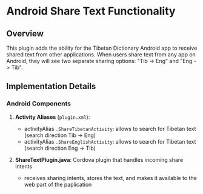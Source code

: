 # Android Share Text Functionality

## Overview

This plugin adds the ability for the Tibetan Dictionary Android app to receive shared text from other applications. When users share text from any app on Android, they will see two separate sharing options: "Tib -> Eng" and "Eng -> Tib".

## Implementation Details

### Android Components

1. **Activity Aliases** (`plugin.xml`):
   - activityAlias `.ShareTibetanActivity`: allows to search for Tibetan text (search direction Tib -> Eng)
   - activityAlias `.ShareEnglishActivity`: allows to search for Tibetan text (search direction Eng -> Tib)

2. **ShareTextPlugin.java**: Cordova plugin that handles incoming share intents
   - receives sharing intents, stores the text, and makes it available to the web part of the paplication

